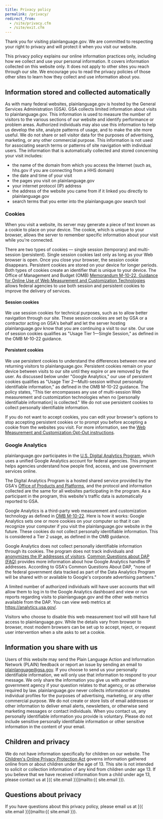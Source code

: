```yaml
---
title: Privacy policy
permalink: /privacy/
redirect_from:
  - /site/privacy.cfm
  - /site/exit.cfm
---
```


Thank you for visiting plainlanguage.gov. We are committed to respecting your right to privacy and will protect it when you visit our website.

This privacy policy explains our online information practices only, including how we collect and use your personal information. It covers information collected on this website only. It does not apply to other sites you reach through our site. We encourage you to read the privacy policies of those other sites to learn how they collect and use information about you.

## Information stored and collected automatically

As with many federal websites, plainlanguage.gov is hosted by the General Services Administration (GSA). GSA collects limited information about visits to plainlanguage.gov. This information is used to measure the number of visitors to the various sections of our website and identify performance or problem areas. Authorized individuals may also use this information to help us develop the site, analyze patterns of usage, and to make the site more useful. We do not share or sell visitor data for the purposes of advertising, marketing, or any other commercial purpose. This information is not used for associating search terms or patterns of site navigation with individual users. The information that is automatically collected and stored concerning your visit includes:

- the name of the domain from which you access the Internet (such as, hhs.gov if you are connecting from a HHS domain)
- the date and time of your visit
- the pages you visit on plainlanguage.gov
- your internet protocol (IP) address
- the address of the website you came from if it linked you directly to plainlanguage.gov
- search terms that you enter into the plainlanguage.gov search tool

### Cookies

When you visit a website, its server may generate a piece of text known as a cookie to place on your device. The cookie, which is unique to your browser, allows the server to remember specific information about your visit while you're connected.

There are two types of cookies — single session (temporary) and multi-session (persistent). Single session cookies last only as long as your Web browser is open. Once you close your browser, the session cookie disappears. Persistent cookies are stored on your device for longer periods. Both types of cookies create an identifier that is unique to your device. The Office of Management and Budget (OMB) [Memorandum M-10-22, Guidance for Online Use of Web Measurement and Customization Technologies](https://www.digitalgov.gov/resources/m-10-22-guidance-for-online-use-of-web-measurement-and-customization-technologies/) allows federal agencies to use both session and persistent cookies to improve the delivery of services.

#### Session cookies

We use session cookies for technical purposes, such as to allow better navigation through our site. These session cookies are set by GSA or a contractor acting on GSA's behalf and let the server hosting plainlanguage.gov know that you are continuing a visit to our site. Our use of session cookies qualifies as "Usage Tier 1—Single Session," as defined in the OMB M-10-22 guidance.

#### Persistent cookies

We use persistent cookies to understand the differences between new and returning visitors to plainlanguage.gov.  Persistent cookies remain on your device between visits to our site until they expire or are removed by the user.  As discussed below under "Google Analytics," our use of persistent cookies qualifies as "Usage Tier 2—Multi-session without personally identifiable information," as defined in the OMB M-10-22 guidance. The policy states, "This tier encompasses any use of multi-session Web measurement and customization technologies when no [personally identifiable information] is collected." We do not use persistent cookies to collect personally identifiable information.

If you do not want to accept cookies, you can edit your browser's options to stop accepting persistent cookies or to prompt you before accepting a cookie from the websites you visit. For more information, see the [Web Measurement and Customization Opt-Out instructions](https://www.usa.gov/optout-instructions).

### Google Analytics

plainlanguage.gov participates in the [U.S. Digital Analytics Program](https://www.digitalgov.gov/services/dap/), which uses a unified Google Analytics account for federal agencies. This program helps agencies understand how people find, access, and use government services online.

The Digital Analytics Program is a hosted shared service provided by the GSA's [Office of Products and Platforms](https://www.gsa.gov/node/87579), and the protocol and information collected are the same for all websites participating in the program. As a participant in the program, this website's traffic data is automatically reported to GSA.

Google Analytics is a third-party web measurement and customization technology as defined in [OMB M-10-22](https://www.digitalgov.gov/resources/m-10-22-guidance-for-online-use-of-web-measurement-and-customization-technologies/). Here is how it works: Google Analytics sets one or more cookies on your computer so that it can recognize your computer if you visit the plainlanguage.gov website in the future. These cookies do not collect personally identifiable information. This is considered a Tier 2 usage, as defined in the OMB guidance.

Google Analytics does not collect personally identifiable information through its cookies. The program does not track individuals and [anonymizes the IP addresses of visitors](https://support.google.com/analytics/answer/2763052?hl=en). [Common Questions about DAP (FAQ)](https://www.digitalgov.gov/services/dap/common-questions-about-dap-faq/) provides more information about how Google Analytics handles IP addresses. According to GSA's Common Questions About DAP, "none of the federal government data tracked as part of the Data Analytics Program will be shared with or available to Google's corporate advertising partners."

A limited number of authorized individuals will have user accounts that will allow them to log in to the Google Analytics dashboard and view or run reports regarding visits to plainlanguage.gov and the other web metrics available from the DAP. You can view web metrics at <https://analytics.usa.gov/>.

Visitors who choose to disable this web measurement tool will still have full access to plainlanguage.gov.  While the details vary from browser to browser, most modern browsers can be set up to accept, reject, or request user intervention when a site asks to set a cookie.

## Information you share with us

Users of this website may send the Plain Language Action and Information Network (PLAIN) feedback or report an issue by sending an email to [plainlanguage@gsa.gov](mailto:plainlanguage@gsa.gov). If you choose to send us your personally identifiable information, we will only use that information to respond to your message. We only share the information you give us with another government agency if your question relates to that agency, or as otherwise required by law. plainlanguage.gov never collects information or creates individual profiles for the purposes of advertising, marketing, or any other commercial purpose. We do not create or store lists of email addresses or other information to deliver email alerts, newsletters, or otherwise send marketing messages or contact individuals. When you contact us, any personally identifiable information you provide is voluntary. Please do not include sensitive personally identifiable information or other sensitive information in the content of your email.

## Children and privacy

We do not have information specifically for children on our website. The [Children's Online Privacy Protection Act](https://www.ftc.gov/enforcement/rules/rulemaking-regulatory-reform-proceedings/childrens-online-privacy-protection-rule) governs information gathered online from or about children under the age of 13. This site is not intended to solicit or collection information of any kind from children under age 13. If you believe that we have received information from a child under age 13, please contact us at [{{ site.email }}](mailto:{{ site.email }}).

## Questions about privacy

If you have questions about this privacy policy, please email us at [{{ site.email }}](mailto:{{ site.email }}).
